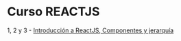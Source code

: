 # Curso REACTJS

1, 2 y 3 - [Introducción a ReactJS, Componentes y jerarquía](https://github.com/Vistopro/openbootcamp/tree/main/REACTJS/tema123)


